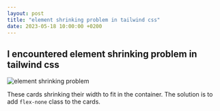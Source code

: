 ```yaml
---
layout: post
title: "element shrinking problem in tailwind css" 
date: 2023-05-18 10:00:00 +0200
---
```


## I encountered element shrinking problem in tailwind css

![element shrinking problem](Finns841597/assets/tailwind-shrinking-elements.png)

These cards shrinking their width to fit in the container.
The solution is to add `flex-none` class to the cards.


